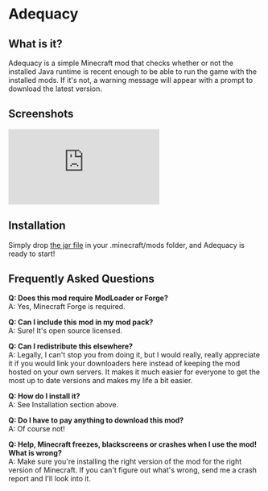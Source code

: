 # Adequacy

## What is it?

Adequacy is a simple Minecraft mod that checks whether or not the installed Java runtime is recent enough to be able to run the game with the installed mods. If it's not, a warning message will appear with a prompt to download the latest version.

## Screenshots

![Screenshot of Adequacy](https://varden.info/image.php?sid=20&img=adequacy-outdated.png)

## Installation

Simply drop [the jar file](https://varden.info/download.php?sid=20) in your .minecraft/mods folder, and Adequacy is ready to start!

## Frequently Asked Questions

**Q: Does this mod require ModLoader or Forge?**  
A: Yes, Minecraft Forge is required.

**Q: Can I include this mod in my mod pack?**  
A: Sure! It's open source licensed.

**Q: Can I redistribute this elsewhere?**  
A: Legally, I can't stop you from doing it, but I would really, really appreciate it if you would link your downloaders here instead of keeping the mod hosted on your own servers. It makes it much easier for everyone to get the most up to date versions and makes my life a bit easier.

**Q: How do I install it?**  
A: See Installation section above.

**Q: Do I have to pay anything to download this mod?**  
A: Of course not!

**Q: Help, Minecraft freezes, blackscreens or crashes when I use the mod! What is wrong?**  
A: Make sure you're installing the right version of the mod for the right version of Minecraft. If you can't figure out what's wrong, send me a crash report and I'll look into it.